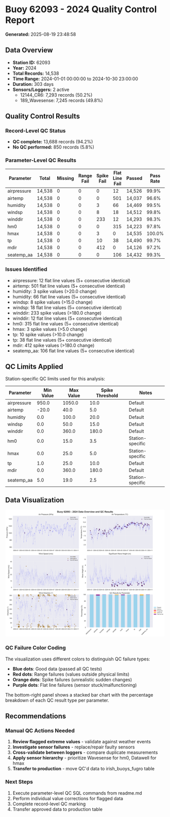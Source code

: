 # Buoy 62093 - 2024 Quality Control Report

**Generated:** 2025-08-19 23:48:58

## Data Overview

- **Station ID:** 62093
- **Year:** 2024
- **Total Records:** 14,538
- **Time Range:** 2024-01-01 00:00:00 to 2024-10-30 23:00:00
- **Duration:** 303 days
- **Sensors/Loggers:** 2 active
  - 12144_CR6: 7,293 records (50.2%)
  - 189_Wavesense: 7,245 records (49.8%)

## Quality Control Results

### Record-Level QC Status

- **QC complete:** 13,688 records (94.2%)
- **No QC performed:** 850 records (5.8%)

### Parameter-Level QC Results

| Parameter | Total | Missing | Range Fail | Spike Fail | Flat Line Fail | Passed | Pass Rate |
|-----------|--------|---------|------------|------------|----------------|--------|-----------|
| airpressure | 14,538 | 0 | 0 | 0 | 12 | 14,526 | 99.9% |
| airtemp | 14,538 | 0 | 0 | 0 | 501 | 14,037 | 96.6% |
| humidity | 14,538 | 0 | 0 | 3 | 66 | 14,469 | 99.5% |
| windsp | 14,538 | 0 | 0 | 8 | 18 | 14,512 | 99.8% |
| winddir | 14,538 | 0 | 0 | 233 | 12 | 14,293 | 98.3% |
| hm0 | 14,538 | 0 | 0 | 0 | 315 | 14,223 | 97.8% |
| hmax | 14,538 | 0 | 0 | 3 | 0 | 14,535 | 100.0% |
| tp | 14,538 | 0 | 0 | 10 | 38 | 14,490 | 99.7% |
| mdir | 14,538 | 0 | 0 | 412 | 0 | 14,126 | 97.2% |
| seatemp_aa | 14,538 | 0 | 0 | 0 | 106 | 14,432 | 99.3% |

### Issues Identified

- airpressure: 12 flat line values (5+ consecutive identical)
- airtemp: 501 flat line values (5+ consecutive identical)
- humidity: 3 spike values (>20.0 change)
- humidity: 66 flat line values (5+ consecutive identical)
- windsp: 8 spike values (>15.0 change)
- windsp: 18 flat line values (5+ consecutive identical)
- winddir: 233 spike values (>180.0 change)
- winddir: 12 flat line values (5+ consecutive identical)
- hm0: 315 flat line values (5+ consecutive identical)
- hmax: 3 spike values (>5.0 change)
- tp: 10 spike values (>10.0 change)
- tp: 38 flat line values (5+ consecutive identical)
- mdir: 412 spike values (>180.0 change)
- seatemp_aa: 106 flat line values (5+ consecutive identical)

## QC Limits Applied

Station-specific QC limits used for this analysis:

| Parameter | Min Value | Max Value | Spike Threshold | Notes |
|-----------|-----------|-----------|-----------------|-------|
| airpressure | 950.0 | 1050.0 | 10.0 | Default |
| airtemp | -20.0 | 40.0 | 5.0 | Default |
| humidity | 0.0 | 100.0 | 20.0 | Default |
| windsp | 0.0 | 50.0 | 15.0 | Default |
| winddir | 0.0 | 360.0 | 180.0 | Default |
| hm0 | 0.0 | 15.0 | 3.5 | Station-specific |
| hmax | 0.0 | 25.0 | 5.0 | Station-specific |
| tp | 1.0 | 25.0 | 10.0 | Default |
| mdir | 0.0 | 360.0 | 180.0 | Default |
| seatemp_aa | 5.0 | 19.0 | 2.5 | Station-specific |

## Data Visualization

![QC Overview](buoy_62093_2024_qc_overview.png)

### QC Failure Color Coding

The visualization uses different colors to distinguish QC failure types:

- **Blue dots**: Good data (passed all QC tests)
- **Red dots**: Range failures (values outside physical limits)
- **Orange dots**: Spike failures (unrealistic sudden changes)
- **Purple dots**: Flat line failures (sensor stuck/malfunctioning)

The bottom-right panel shows a stacked bar chart with the percentage breakdown of each QC result type per parameter.

## Recommendations

### Manual QC Actions Needed

1. **Review flagged extreme values** - validate against weather events
2. **Investigate sensor failures** - replace/repair faulty sensors
3. **Cross-validate between loggers** - compare duplicate measurements
4. **Apply sensor hierarchy** - prioritize Wavesense for hm0, Datawell for hmax
5. **Transfer to production** - move QC'd data to irish_buoys_fugro table

### Next Steps

1. Execute parameter-level QC SQL commands from readme.md
2. Perform individual value corrections for flagged data
3. Complete record-level QC marking
4. Transfer approved data to production table
